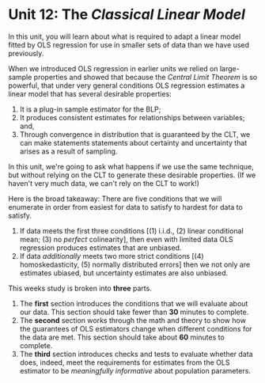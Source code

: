 # Unit 12: The *Classical Linear Model* 

 In this unit, you will learn about what is required to adapt a linear model fitted by OLS regression for use in smaller sets of data than we have used previously. 

 When we introduced OLS regression in earlier units we relied on large-sample properties and showed that because the *Central Limit Theorem* is so powerful, that under very general conditions OLS regression estimates a linear model that has several desirable properties: 
 
 1. It is a plug-in sample estimator for the BLP; 
 2. It produces consistent estimates for relationships between variables; and, 
 3. Through convergence in distribution that is guaranteed by the CLT, we can make statements statements about certainty and uncertainty that arises as a result of sampling. 

 In this unit, we're going to ask what happens if we use the same technique, but without relying on the CLT to generate these desirable properties. (If we haven't very much data, we can't rely on the CLT to work!) 
 
 Here is the broad takeaway: There are five conditions that we will enumerate in order from easiest for data to satisfy to hardest for data to satisfy. 

 1. If data meets the first three conditions [(1) i.i.d., (2) linear conditional mean; (3) no *perfect* colinearity], then even with limited data OLS regression produces estimates that are unbiased.
 2. If data *additionally* meets two more strict conditions [(4) homoskedasticity, (5) normally distributed errors] then we not only are estimates ubiased, but uncertainty estimates are also unbiased. 

 This weeks study is broken into **three** parts. 

 1. The **first** section introduces the conditions that we will evaluate about our data. This section should take fewer than **30** minutes to complete. 
 2. The **second** section works through the math and theory to show how the guarantees of OLS estimators change when different conditions for the data are met. This section should take about **60** minutes to complete. 
 3. The **third** section introduces checks and tests to evaluate whether data does, indeed, meet the requirements for estimates from the OLS estimator to be *meaningfully informative* about population parameters. 